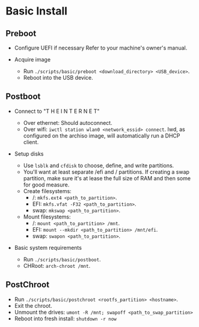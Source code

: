 # Basic Install
## Preboot
* Configure UEFI if necessary
    Refer to your machine's owner's manual.

* Acquire image
    * Run `./scripts/basic/preboot <download_directory> <USB_device>`.
    * Reboot into the USB device.


## Postboot
* Connect to "T H E  I N T E R N E T"
    * Over ethernet: Should autoconnect.
    * Over wifi: `iwctl station wlan0 <network_essid> connect`.
        Iwd, as configured on the archiso image, will automatically run a DHCP client.

* Setup disks
    * Use `lsblk` and `cfdisk` to choose, define, and write partitions.
    * You'll want at least separate /efi and / partitions. If creating a swap partition, make sure it's at lease the full size of RAM and then some for good measure.
    * Create filesystems:
        * /: `mkfs.ext4 <path_to_partition>`.
        * EFI: `mkfs.vfat -F32 <path_to_partition>`.
        * swap: `mkswap <path_to_partition>`.
    * Mount filesystems:
        * /: `mount <path_to_partition> /mnt`.
        * EFI: `mount --mkdir <path_to_partition> /mnt/efi`.
        * swap: `swapon <path_to_partition>`.

* Basic system requirements
    * Run `./scripts/basic/postboot`.
    * CHRoot: `arch-chroot /mnt`.


## PostChroot
* Run `./scripts/basic/postchroot <rootfs_partition> <hostname>`.
* Exit the chroot.
* Unmount the drives: `umont -R /mnt; swapoff <path_to_swap_partition>`
* Reboot into fresh install: `shutdown -r now`
